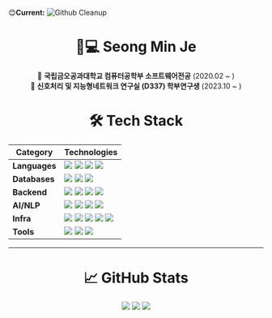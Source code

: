 😊**Current:**  ![Github Cleanup](https://img.shields.io/badge/Github_Cleanup-blue)
<div align="center">
  <h1>👨💻 Seong Min Je</h1>

  🏫 **국립금오공과대학교 컴퓨터공학부 소프트웨어전공** (2020.02 ~ )  
  🔬 **신호처리 및 지능형네트워크 연구실 (D337) 학부연구생** (2023.10 ~ )
</div>

<div align="center">
  <h1>🛠 Tech Stack</h1>

| Category       | Technologies                                                                                                                                                                                                                                                                                                                                 |
|----------------|----------------------------------------------------------------------------------------------------------------------------------------------------------------------------------------------------------------------------------------------------------------------------------------------------------------------------------------------|
| **Languages**  | <img src="https://img.shields.io/badge/java-007396?style=flat&logo=java&logoColor=white"> <img src="https://img.shields.io/badge/python-3776AB?style=flat&logo=python&logoColor=white"> <img src="https://img.shields.io/badge/javascript-F7DF1E?style=flat&logo=javascript&logoColor=black"> <img src="https://img.shields.io/badge/c++-00599C?style=flat&logo=c%2B%2B&logoColor=white"> |
| **Databases**  | <img src="https://img.shields.io/badge/mysql-4479A1?style=flat&logo=mysql&logoColor=white"> <img src="https://img.shields.io/badge/postgresql-4169E1?style=flat&logo=postgresql&logoColor=white"> <img src="https://img.shields.io/badge/elasticsearch-005571?style=flat&logo=elasticsearch&logoColor=white"> |
| **Backend**    | <img src="https://img.shields.io/badge/spring-6DB33F?style=flat&logo=spring&logoColor=white"> <img src="https://img.shields.io/badge/springboot-6DB33F?style=flat&logo=springboot&logoColor=white"> <img src="https://img.shields.io/badge/springsecurity-6DB33F?style=flat&logo=springsecurity&logoColor=white"> <img src="https://img.shields.io/badge/fastapi-009688?style=flat&logo=fastapi&logoColor=white"> |
| **AI/NLP**      | <img src="https://img.shields.io/badge/pytorch-EE4C2C?style=flat&logo=pytorch&logoColor=white"> <img src="https://img.shields.io/badge/sentencetransformers-111111?style=flat&logo=huggingface&logoColor=white"> <img src="https://img.shields.io/badge/langchain-1C3C3C?style=flat&logo=langchain&logoColor=white"> <img src="https://img.shields.io/badge/langgraph-1C3C3C?style=flat&logo=langgraph&logoColor=white"> |
| **Infra**      | <img src="https://img.shields.io/badge/docker-2496ED?style=flat&logo=docker&logoColor=white"> <img src="https://img.shields.io/badge/nginx-009639?style=flat&logo=nginx&logoColor=white"> <img src="https://img.shields.io/badge/amazons3-569A31?style=flat&logo=amazons3&logoColor=white"> <img src="https://img.shields.io/badge/amazonaws-232F3E?style=flat&logo=amazonaws&logoColor=white"> <img src="https://img.shields.io/badge/navercloud-009639?style=flat&logo=navercloud&logoColor=white"> |
| **Tools**      | <img src="https://img.shields.io/badge/linux-FCC624?style=flat&logo=linux&logoColor=black"> <img src="https://img.shields.io/badge/github-181717?style=flat&logo=github&logoColor=white"> <img src="https://img.shields.io/badge/git-F05032?style=flat&logo=git&logoColor=white"> |

</div>

---

<div align="center">
  <h1>📈 GitHub Stats</h1>

  <img src="http://github-profile-summary-cards.vercel.app/api/cards/profile-details?username=smj1513&theme=github_dark&"/>
  <img src="http://github-profile-summary-cards.vercel.app/api/cards/most-commit-language?username=smj1513&theme=github"/>
  <img src="http://github-profile-summary-cards.vercel.app/api/cards/stats?username=smj1513&theme=github&range=year"/>  
</div>
